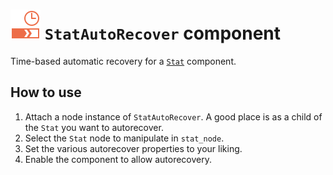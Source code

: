 # <img src="../icons/stat_auto_recover.svg" width="48" height="48"> `StatAutoRecover` component

Time-based automatic recovery for a  [`Stat`](Stat.md) component.

## How to use

1. Attach a node instance of `StatAutoRecover`.  A good place is as a child of the `Stat` you want to autorecover.
2. Select the `Stat` node to manipulate in `stat_node`.
3. Set the various autorecover properties to your liking.
4. Enable the component to allow autorecovery.
